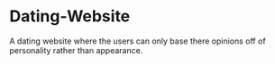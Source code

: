 # Dating-Website
A dating website where the users can only base there opinions off of personality rather than appearance.
